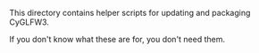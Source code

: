 This directory contains helper scripts for updating and packaging CyGLFW3.

If you don't know what these are for, you don't need them.

